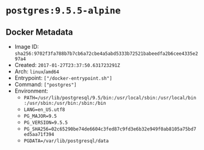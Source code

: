 # `postgres:9.5.5-alpine`

## Docker Metadata

- Image ID: `sha256:9702f3fa788b7b7cb6a72cbe4a5abd5333b72521babeedfa2b6cee4335e297a4`
- Created: `2017-01-27T23:37:50.631723291Z`
- Arch: `linux`/`amd64`
- Entrypoint: `["/docker-entrypoint.sh"]`
- Command: `["postgres"]`
- Environment:
  - `PATH=/usr/lib/postgresql/9.5/bin:/usr/local/sbin:/usr/local/bin:/usr/sbin:/usr/bin:/sbin:/bin`
  - `LANG=en_US.utf8`
  - `PG_MAJOR=9.5`
  - `PG_VERSION=9.5.5`
  - `PG_SHA256=02c65290be74de6604c3fed87c9fd3e6b32e949f0ab8105a75bd7ed5aa71f394`
  - `PGDATA=/var/lib/postgresql/data`
